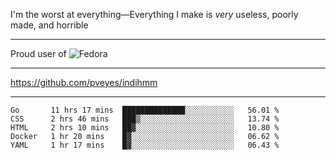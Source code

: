I'm the worst at everything—Everything I make is *very* useless, poorly made, and horrible

___
Proud user of ![Fedora](https://img.shields.io/badge/-Fedora-blue?style=flat-square&logo=fedora)

___
https://github.com/pveyes/indihmm

___
<!--START_SECTION:waka-->
```text
Go       11 hrs 17 mins  ██████████████░░░░░░░░░░░   56.01 % 
CSS      2 hrs 46 mins   ███▒░░░░░░░░░░░░░░░░░░░░░   13.74 % 
HTML     2 hrs 10 mins   ██▓░░░░░░░░░░░░░░░░░░░░░░   10.80 % 
Docker   1 hr 20 mins    █▓░░░░░░░░░░░░░░░░░░░░░░░   06.62 % 
YAML     1 hr 17 mins    █▓░░░░░░░░░░░░░░░░░░░░░░░   06.43 % 
```
<!--END_SECTION:waka-->
